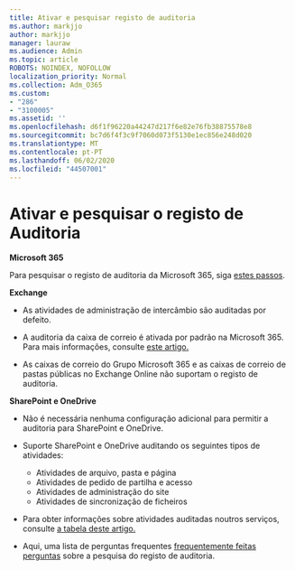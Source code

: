 ```yaml
---
title: Ativar e pesquisar registo de auditoria
ms.author: markjjo
author: markjjo
manager: lauraw
ms.audience: Admin
ms.topic: article
ROBOTS: NOINDEX, NOFOLLOW
localization_priority: Normal
ms.collection: Adm_O365
ms.custom:
- "286"
- "3100005"
ms.assetid: ''
ms.openlocfilehash: d6f1f96220a44247d217f6e82e76fb38875578e8
ms.sourcegitcommit: bc7d6f4f3c9f7060d073f5130e1ec856e248d020
ms.translationtype: MT
ms.contentlocale: pt-PT
ms.lasthandoff: 06/02/2020
ms.locfileid: "44507001"
---
```

# <a name="enable-and-search-the-audit-log"></a>Ativar e pesquisar o registo de Auditoria

**Microsoft 365**

Para pesquisar o registo de auditoria da Microsoft 365, siga [estes passos](https://docs.microsoft.com/microsoft-365/compliance/search-the-audit-log-in-security-and-compliance#search-the-audit-log).

**Exchange**

- As atividades de administração de intercâmbio são auditadas por defeito.

- A auditoria da caixa de correio é ativada por padrão na Microsoft 365. Para mais informações, consulte [este artigo.](https://docs.microsoft.com/microsoft-365/compliance/enable-mailbox-auditing)

- As caixas de correio do Grupo Microsoft 365 e as caixas de correio de pastas públicas no Exchange Online não suportam o registo de auditoria.

**SharePoint e OneDrive**

- Não é necessária nenhuma configuração adicional para permitir a auditoria para SharePoint e OneDrive.

- Suporte SharePoint e OneDrive auditando os seguintes tipos de atividades:

    - Atividades de arquivo, pasta e página
    - Atividades de pedido de partilha e acesso
    - Atividades de administração do site
    - Atividades de sincronização de ficheiros

- Para obter informações sobre atividades auditadas noutros serviços, consulte [a tabela deste artigo.](https://docs.microsoft.com/microsoft-365/compliance/search-the-audit-log-in-security-and-compliance#audited-activities)

- Aqui, uma lista de perguntas frequentes [frequentemente feitas perguntas](https://docs.microsoft.com/microsoft-365/compliance/search-the-audit-log-in-security-and-compliance#frequently-asked-questions) sobre a pesquisa do registo de auditoria.